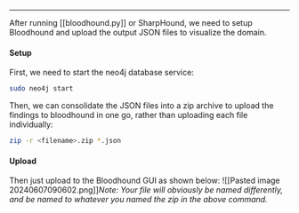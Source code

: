 -- -
After running [[bloodhound.py]] or SharpHound, we need to setup Bloodhound and upload the output JSON files to visualize the domain.
#### Setup
First, we need to start the neo4j database service:
```bash
sudo neo4j start
```
Then, we can consolidate the JSON files into a zip archive to upload the findings to bloodhound in one go, rather than uploading each file individually:
```bash
zip -r <filename>.zip *.json
```
#### Upload
Then just upload to the Bloodhound GUI as shown below:
![[Pasted image 20240607090602.png]]*Note: Your file will obviously be named differently, and be named to whatever you named the zip in the above command.*